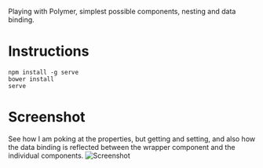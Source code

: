 Playing with Polymer, simplest possible components, nesting and data binding.

# Instructions
```
npm install -g serve
bower install
serve
```

# Screenshot
See how I am poking at the properties, but getting and setting, and also how the data binding is reflected between the wrapper component and the individual components.
![Screenshot](http://i.imgur.com/Ia8GCq8.png)
